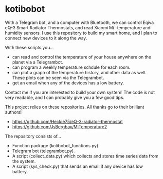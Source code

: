 # kotibobot
With a Telegram bot, and a computer with Bluetooth, we can control Eqiva eQ-3 Smart Radiator Thermostats, and read Xiaomi Mi -temperature and humidity sensors. I use this repository to build my smart home, and I plan to connect new devices to it along the way.

With these scripts you...
* can read and control the temperature of your house anywhere on the planet via a Telegrambot.
* can program a weekly temperature schdule for each room.
* can plot a graph of the temperature history, and other data as well. These plots can be seen via the Telegrambot.
* get an email when any of the devices has a low battery.

Contact me if you are interested to build your own system! The code is not very readable, and I can probably give you a few good tips.

This project relies on these repositories. All thanks go to their brilliant authors!
* https://github.com/Heckie75/eQ-3-radiator-thermostat
* https://github.com/JsBergbau/MiTemperature2

The repository consists of...
* Function package (kotibobot_functions.py).
* Telegram bot (telegrambot.py).
* A script (collect_data.py) which collects and stores time series data from the system.
* A script (sys_check.py) that sends an email if any device has low battery.

